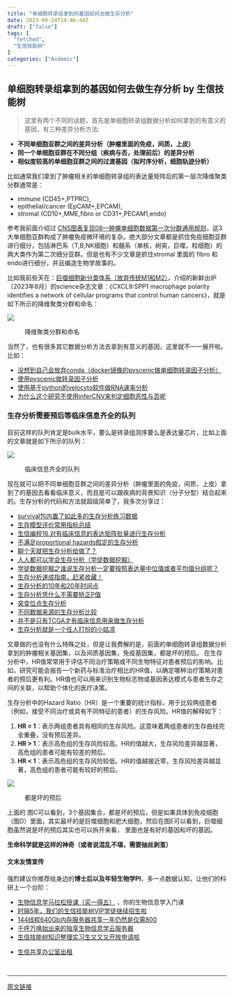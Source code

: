 ```yaml
---
title: "单细胞转录组拿到的基因如何去做生存分析"
date: 2023-09-24T14:46:44Z
draft: ["false"]
tags: [
  "fetched",
  "生信技能树"
]
categories: ["Acdemic"]
---
```

单细胞转录组拿到的基因如何去做生存分析 by 生信技能树
------
<div><section data-tool="mdnice编辑器" data-website="https://www.mdnice.com"><blockquote data-tool="mdnice编辑器"><p>这里有两个不同的话题，首先是单细胞转录组数据分析如何拿到的有意义的基因，有三种差异分析方法:</p></blockquote><ul data-tool="mdnice编辑器"><li><section><strong>不同单细胞亚群之间的差异分析（肿瘤里面的免疫，间质，上皮）</strong></section></li><li><section><strong>同一个单细胞亚群在不同分组（疾病与否，处理前后）的差异分析</strong></section></li><li><section><strong>相似度较高的单细胞亚群之间的过渡基因（拟时序分析，细胞轨迹分析）</strong></section></li></ul><p data-tool="mdnice编辑器">比如通常我们拿到了肿瘤相关的单细胞转录组的表达量矩阵后的第一层次降维聚类分群通常是：</p><ul data-tool="mdnice编辑器"><li><section>immune (CD45+,PTPRC),</section></li><li><section>epithelial/cancer (EpCAM+,EPCAM),</section></li><li><section>stromal (CD10+,MME,fibro or CD31+,PECAM1,endo)</section></li></ul><p data-tool="mdnice编辑器">参考我前面介绍过 <a href="https://mp.weixin.qq.com/s?__biz=MzI1Njk4ODE0MQ==&amp;mid=2247488940&amp;idx=1&amp;sn=1cc8a8a74715087939b9721c0881775d&amp;scene=21#wechat_redirect" data-linktype="2">CNS图表复现08—肿瘤单细胞数据第一次分群通用规则</a>，这3大单细胞亚群构成了肿瘤免疫微环境的复杂。绝大部分文章都是抓住免疫细胞亚群进行细分，包括淋巴系（T,B,NK细胞）和髓系（单核，树突，巨噬，粒细胞）的两大类作为第二次细分亚群。但是也有不少文章是抓住stromal 里面的 fibro 和endo进行细分，并且编造生物学故事的。</p><p data-tool="mdnice编辑器">比如我前些天在：<a href="https://mp.weixin.qq.com/s?__biz=MzAxMDkxODM1Ng==&amp;mid=2247524627&amp;idx=1&amp;sn=8b22bc888f19f1426830cd6e28c1a683&amp;scene=21#wechat_redirect" data-linktype="2">巨噬细胞新分类体系（放弃传统M1和M2）</a>，介绍的新鲜出炉（2023年8月）的science杂志文章：《CXCL9:SPP1 macrophage polarity identifies a network of cellular programs that control human cancers》，就是如下所示的降维聚类分群和命名：</p><p><img data-galleryid="" data-ratio="0.5772811918063314" data-s="300,640" data-src="https://mmbiz.qpic.cn/mmbiz_png/cZNhZQ6j4wwfk0s3znQ23ibdLRjC3Y2HGFhWBaH1md9RoU6pQH4xMp9NHNzGMXnRDCJQGCgRVuwb5KgZ72HjuWA/640?wx_fmt=png" data-type="png" data-w="1074" src="https://mmbiz.qpic.cn/mmbiz_png/cZNhZQ6j4wwfk0s3znQ23ibdLRjC3Y2HGFhWBaH1md9RoU6pQH4xMp9NHNzGMXnRDCJQGCgRVuwb5KgZ72HjuWA/640?wx_fmt=png"></p><figure data-tool="mdnice编辑器"><figcaption>降维聚类分群和命名</figcaption></figure><p data-tool="mdnice编辑器">当然了，也有很多其它数据分析方法去拿到有意义的基因，这里就不一一展开啦。比如：</p><ul data-tool="mdnice编辑器"><li><section><a href="http://mp.weixin.qq.com/s?__biz=MzAxMDkxODM1Ng==&amp;mid=2247504885&amp;idx=1&amp;sn=aaceaa871627df24315aec6d43dd0b19&amp;chksm=9b4b934eac3c1a58440fdb6df855faad470e4650068b5a9b46a36fee58982d7cb99807042979&amp;scene=21#wechat_redirect" data-linktype="2">没想到自己会放弃conda（docker镜像的pyscenic做单细胞转录因子分析）</a></section></li><li><section><a href="http://mp.weixin.qq.com/s?__biz=MzAxMDkxODM1Ng==&amp;mid=2247504858&amp;idx=1&amp;sn=d0723511206f8957561ad0692aa8362b&amp;chksm=9b4b9361ac3c1a77a4f53bb12ecff84ecfd0e7888a09a46b6bc10cfbd16aa506a9f945315c2d&amp;scene=21#wechat_redirect" data-linktype="2">使用pyscenic做转录因子分析</a></section></li><li><section><a href="http://mp.weixin.qq.com/s?__biz=MzAxMDkxODM1Ng==&amp;mid=2247504808&amp;idx=1&amp;sn=3bf2180970ab422ce8537c457e951223&amp;chksm=9b4b9313ac3c1a059d6a71af535eef2206b3303d0e0556558450449c98352476672834cec97f&amp;scene=21#wechat_redirect" data-linktype="2">使用基于python的velocyto软件做RNA速率分析</a></section></li><li><section><a href="http://mp.weixin.qq.com/s?__biz=MzAxMDkxODM1Ng==&amp;mid=2247497593&amp;idx=1&amp;sn=869cd79f632259bc6e25a086b8795853&amp;chksm=9b4bb7c2ac3c3ed49f72906c71f8822b695d50339098c9e8b0b97ccb487820606c20291cedff&amp;scene=21#wechat_redirect" data-linktype="2">为什么这个研究不使用inferCNV来判定细胞恶性与否呢</a></section></li></ul><h3 data-tool="mdnice编辑器"><span></span><span>生存分析需要预后等临床信息齐全的队列</span><span></span></h3><p data-tool="mdnice编辑器">目前这样的队列肯定是bulk水平，要么是转录组测序要么是表达量芯片，比如上面的文章就是如下所示的队列：</p><p><img data-galleryid="" data-ratio="0.7810945273631841" data-s="300,640" data-src="https://mmbiz.qpic.cn/mmbiz_png/cZNhZQ6j4wwfk0s3znQ23ibdLRjC3Y2HGkdicIz1OEmibGKuDn5Z9xvXQVf2yxZhxfeGJszhiahV0PCE1NdDHzCdmA/640?wx_fmt=png" data-type="png" data-w="804" src="https://mmbiz.qpic.cn/mmbiz_png/cZNhZQ6j4wwfk0s3znQ23ibdLRjC3Y2HGkdicIz1OEmibGKuDn5Z9xvXQVf2yxZhxfeGJszhiahV0PCE1NdDHzCdmA/640?wx_fmt=png"></p><figure data-tool="mdnice编辑器"><figcaption>临床信息齐全的队列</figcaption></figure><p data-tool="mdnice编辑器">现在就可以把不同单细胞亚群之间的差异分析（肿瘤里面的免疫，间质，上皮）拿到了的基因去看看临床意义，而且是可以跟疾病的背景知识（分子分型）结合起来的。生存分析的代码和方法就超级简单了，我多次分享过：</p><ul data-tool="mdnice编辑器"><li><section><a href="http://mp.weixin.qq.com/s?__biz=MzAxMDkxODM1Ng==&amp;mid=2247500969&amp;idx=3&amp;sn=78e659a6afaa654c6b25e8ac96a40d93&amp;chksm=9b4b8412ac3c0d041eabd5e10e37385d3e0ef3f2a081bf8c780766fd0df36d3dce2ccf5a0e3a&amp;scene=21#wechat_redirect" data-linktype="2">survival包内置了如此多的生存分析练习数据</a></section></li><li><section><a href="http://mp.weixin.qq.com/s?__biz=MzAxMDkxODM1Ng==&amp;mid=2247500884&amp;idx=1&amp;sn=783eff1f6c1bbc13c455d42ece816273&amp;chksm=9b4b84efac3c0df95257d8aba067c5617d13ab5c66cd373eecbe7f9b1a56505d0af4b310a343&amp;scene=21#wechat_redirect" data-linktype="2">生存模型评价常用指标总结</a></section></li><li><section><a href="http://mp.weixin.qq.com/s?__biz=MzAxMDkxODM1Ng==&amp;mid=2247501004&amp;idx=2&amp;sn=960dbfbaf405e891809be41660743032&amp;chksm=9b4b8477ac3c0d61bc6d311b3ce178c2ba558b19166f73b213934ff3cbfa739900e99005438c&amp;scene=21#wechat_redirect" data-linktype="2">生信编程16.对有临床信息的表达矩阵批量进行生存分析</a></section></li><li><section><a href="http://mp.weixin.qq.com/s?__biz=MzAxMDkxODM1Ng==&amp;mid=2247499780&amp;idx=1&amp;sn=11ce269d6af2bdb8a031b1dbcebcc381&amp;chksm=9b4b80bfac3c09a9274047b95b4328333cb399d9697d6d4cd2071553524350dde20666b8f223&amp;scene=21#wechat_redirect" data-linktype="2">不满足proportional hazards假定的生存分析</a></section></li><li><section><a href="http://mp.weixin.qq.com/s?__biz=MzAxMDkxODM1Ng==&amp;mid=2247496405&amp;idx=1&amp;sn=9f5de71c6b7e60f1d5d2bbdde9fe4892&amp;chksm=9b4bb26eac3c3b78e2d279efb8cad754129b79bcfebfbe15214d139ffe3f87fa40e41de33ba2&amp;scene=21#wechat_redirect" data-linktype="2">聊个天就把生存分析给做了？</a></section></li><li><section><a href="http://mp.weixin.qq.com/s?__biz=MzAxMDkxODM1Ng==&amp;mid=2247495970&amp;idx=1&amp;sn=37a32c3c0369136cf29c194f43541329&amp;chksm=9b4bb199ac3c388facebc2bb2209b3538a9293129990bc47f372aa86633bf7b20d8a19286636&amp;scene=21#wechat_redirect" data-linktype="2">人人都可以学会生存分析（学徒数据挖掘）</a></section></li><li><section><a href="http://mp.weixin.qq.com/s?__biz=MzAxMDkxODM1Ng==&amp;mid=2247495707&amp;idx=1&amp;sn=a20642c877e7c3ed767d45bc0e79e6af&amp;chksm=9b4bb0a0ac3c39b6aa85280db1fd6333c36af12c3ad43a3abd24c8f0ed121a5ada8d98292481&amp;scene=21#wechat_redirect" data-linktype="2">学徒数据挖掘之谁说生存分析一定要按照表达量中位值或者平均值分组呢？</a></section></li><li><section><a href="http://mp.weixin.qq.com/s?__biz=MzAxMDkxODM1Ng==&amp;mid=2247495389&amp;idx=2&amp;sn=f9f7b4d513148ab0279dbd37c985fbda&amp;chksm=9b4bae66ac3c2770ab8ba9df5e41f82ef3e806e4d7dd7fbbb19a4b3ebafb12993fa138d97da8&amp;scene=21#wechat_redirect" data-linktype="2">生存分析速成指南，赶紧收藏！</a></section></li><li><section><a href="http://mp.weixin.qq.com/s?__biz=MzAxMDkxODM1Ng==&amp;mid=2247495141&amp;idx=1&amp;sn=3bf041ceff3512cec173d941fa4a4dd4&amp;chksm=9b4bad5eac3c2448722fde56449e02e605cdbe85aa62e46185fb0d5ff88e2855ba8efc05301e&amp;scene=21#wechat_redirect" data-linktype="2">生存分析的10年和20年时间点</a></section></li><li><section><a href="http://mp.weixin.qq.com/s?__biz=MzAxMDkxODM1Ng==&amp;mid=2247494814&amp;idx=1&amp;sn=93f5c38d89be85650f3e42916d17abe9&amp;chksm=9b4bac25ac3c2533cf6565af49c52624f3187bb44af611e28b50757abb6546090c88677ffc8c&amp;scene=21#wechat_redirect" data-linktype="2">生存分析凭什么不需要矫正P值</a></section></li><li><section><a href="http://mp.weixin.qq.com/s?__biz=MzAxMDkxODM1Ng==&amp;mid=2247494629&amp;idx=2&amp;sn=f1471be09bf76cdcbee2b4ac89414d0e&amp;chksm=9b4bab5eac3c2248dd335f6a96dd914ae361f8acd304b910090fa9306d801014398b02cc0423&amp;scene=21#wechat_redirect" data-linktype="2">突变位点生存分析</a></section></li><li><section><a href="http://mp.weixin.qq.com/s?__biz=MzAxMDkxODM1Ng==&amp;mid=2247492353&amp;idx=2&amp;sn=f142b829abdcd795a843a008d8f52a29&amp;chksm=9b4ba3baac3c2aac8ae2c3f1f10c43ee1578e55ed1996b7cf8dbd8539b76f4fd6fd4b9a67a98&amp;scene=21#wechat_redirect" data-linktype="2">不同数据来源的生存分析比较</a></section></li><li><section><a href="http://mp.weixin.qq.com/s?__biz=MzAxMDkxODM1Ng==&amp;mid=2247492232&amp;idx=2&amp;sn=9583c237f3cb4c19a680891d026c4753&amp;chksm=9b4ba233ac3c2b253a1486f0dee40d134b65b4fdede52bfe1c2565d9b0da355589c9fa50d814&amp;scene=21#wechat_redirect" data-linktype="2">并不是只有TCGA才有临床信息用来做生存分析</a></section></li><li><section><a href="http://mp.weixin.qq.com/s?__biz=MzAxMDkxODM1Ng==&amp;mid=2247491641&amp;idx=1&amp;sn=673a59b824bc52a21b0cd14377753503&amp;chksm=9b4ba082ac3c29944ef867db0be2e73caed8920564e7d879cf3803eccc463b354cae69d5d414&amp;scene=21#wechat_redirect" data-linktype="2">生存分析就是一个任人打扮的小姑凉</a></section></li></ul><p data-tool="mdnice编辑器">文章做的也没有什么特殊之处，但是让我费解的是，前面的单细胞转录组数据分析拿到的肿瘤相关基因集，以及间质基因集，免疫基因集，都是坏的预后。 在生存分析中，HR值常常用于评估不同治疗策略或不同生物特征对患者预后的影响。比如，研究可能会报告一个新药与标准治疗相比的HR值，以确定哪种治疗策略对患者的预后更有利。HR值也可以用来识别生物标志物或基因表达模式与患者生存之间的关联，以帮助个体化的医疗决策。</p><p data-tool="mdnice编辑器">生存分析中的Hazard Ratio（HR）是一个重要的统计指标，用于比较两组患者（例如，接受不同治疗或具有不同特征的患者）的生存风险。HR值的解释如下：</p><ol data-tool="mdnice编辑器"><li><section><strong>HR = 1</strong>：表示两组患者具有相同的生存风险。这意味着两组患者的生存曲线完全重叠，没有预后差异。</section></li><li><section><strong>HR &gt; 1</strong>：表示高危组的生存风险较高。HR的值越大，生存风险差异越显著，高危组的患者可能有较差的预后。</section></li><li><section><strong>HR &lt; 1</strong>：表示高危组的生存风险较低。HR的值越接近零，生存风险差异越显著，高危组的患者可能有较好的预后。</section></li></ol><p><img data-galleryid="" data-ratio="0.3042895442359249" data-s="300,640" data-src="https://mmbiz.qpic.cn/mmbiz_png/cZNhZQ6j4wwfk0s3znQ23ibdLRjC3Y2HGwicRAGRbpzZwdP1lFAApkNPllD80zneCdR8z21MODQAkIanMypT66YA/640?wx_fmt=png" data-type="png" data-w="1492" src="https://mmbiz.qpic.cn/mmbiz_png/cZNhZQ6j4wwfk0s3znQ23ibdLRjC3Y2HGwicRAGRbpzZwdP1lFAApkNPllD80zneCdR8z21MODQAkIanMypT66YA/640?wx_fmt=png"></p><figure data-tool="mdnice编辑器"><figcaption>都是坏的预后</figcaption></figure><p data-tool="mdnice编辑器">上面的 图C可以看到，3个基因集合，都是坏的预后，但是如果具体到免疫细胞（图D）里面，其实最坏的是巨噬细胞和肥大细胞，然后在图E可以看到，巨噬细胞虽然说是坏的预后其实也可以拆开来看， 里面也是有好的基因和坏的基因。</p><p data-tool="mdnice编辑器"><span><strong>生命科学就是这样的神奇（或者说混乱不堪，需要抽丝剥茧）</strong></span></p></section><h4 data-tool="mdnice编辑器">文末友情宣传</h4><p data-tool="mdnice编辑器">强烈建议你推荐给身边的<strong>博士后以及年轻生物学PI</strong>，多一点数据认知，让他们的科研上一个台阶：</p><ul data-tool="mdnice编辑器"><li><section><a target="_blank" href="http://mp.weixin.qq.com/s?__biz=MzAxMDkxODM1Ng==&amp;mid=2247524240&amp;idx=1&amp;sn=94c9ef8c3d8080c30c8372d4fb5999ab&amp;chksm=9b4bdf2bac3c563def9232bb78f43bcaa13d7c3442b00cf83aaa32ae98f4500883fa8803fb98&amp;scene=21#wechat_redirect" textvalue="生物信息学马拉松授课（买一‍得五）" linktype="text" imgurl="" imgdata="null" data-itemshowtype="0" tab="innerlink" data-linktype="2" hasload="1">生物信息学马拉松授课（买一得五）</a> ，你的生物信息学入门课</section></li><li><section><a target="_blank" href="http://mp.weixin.qq.com/s?__biz=MzAxMDkxODM1Ng==&amp;mid=2247524148&amp;idx=1&amp;sn=7806da6feb41a36493c519c1cfc1d3ac&amp;chksm=9b4bdf8fac3c569960369602f1ef26639cb366b250f233b2297d1f059471c0458335bfc0b829&amp;scene=21#wechat_redirect" textvalue="时隔5年，我们的生信技能树VIP学徒继续招生啦" linktype="text" imgurl="" imgdata="null" data-itemshowtype="0" tab="innerlink" data-linktype="2" hasload="1">时隔5年，我们的生信技能树VIP学徒继续招生啦</a><br></section></li><li><section><a target="_blank" href="http://mp.weixin.qq.com/s?__biz=MzAxMDkxODM1Ng==&amp;mid=2247522831&amp;idx=2&amp;sn=1744efdf428465425a145ff3a982198b&amp;chksm=9b4bdab4ac3c53a28fbecbbff4f254f470b54a7a20468bb753b295b930315e1ec45bcbabc10b&amp;scene=21#wechat_redirect" textvalue="144线程640Gb内存服务器共享一年‍仍然是仅需800" linktype="text" imgurl="" imgdata="null" data-itemshowtype="0" tab="innerlink" data-linktype="2" hasload="1">144线程640Gb内存服务器共享一年仍然是仅需800</a></section></li><li><section><a target="_blank" href="http://mp.weixin.qq.com/s?__biz=MzAxMDkxODM1Ng==&amp;mid=2247519765&amp;idx=1&amp;sn=ce5a8c8182f854c88043059f8c2cb9ff&amp;chksm=9b4bceaeac3c47b88c19941d43dbb1401f3a92206481a0afc41159927868199643f795d62a7e&amp;scene=21#wechat_redirect" textvalue="千呼万唤始出来的独享生物信息学云服务器" linktype="text" imgurl="" imgdata="null" data-itemshowtype="0" tab="innerlink" data-linktype="2" hasload="1">千呼万唤始出来的独享生物信息学云服务器</a></section></li><li><section><a target="_blank" href="http://mp.weixin.qq.com/s?__biz=MzAxMDkxODM1Ng==&amp;mid=2247519765&amp;idx=1&amp;sn=ce5a8c8182f854c88043059f8c2cb9ff&amp;chksm=9b4bceaeac3c47b88c19941d43dbb1401f3a92206481a0afc41159927868199643f795d62a7e&amp;scene=21#wechat_redirect" textvalue="千呼万唤始出来的独享生物信息学云服务器" linktype="text" imgurl="" imgdata="null" data-itemshowtype="0" tab="innerlink" data-linktype="2" hasload="1"></a><a target="_blank" href="http://mp.weixin.qq.com/s?__biz=MzAxMDkxODM1Ng==&amp;mid=2247524275&amp;idx=1&amp;sn=fa592ee29f636f34387491d0fceadd8e&amp;chksm=9b4bdf08ac3c561e0881974b3817beb0a0e514dc1a8df4c34c2b6653da6fa78e09acb03c70c2&amp;scene=21#wechat_redirect" textvalue="生信技能树知识整理实习生又又又开放申请啦" linktype="text" imgurl="" imgdata="null" data-itemshowtype="0" tab="innerlink" data-linktype="2" hasload="1">生信技能树知识整理实习生又又又开放申请啦</a></section></li><li><p><a target="_blank" href="http://mp.weixin.qq.com/s?__biz=MzAxMDkxODM1Ng==&amp;mid=2247524432&amp;idx=1&amp;sn=5b33b0c6807a9e6939c332c58fabff89&amp;chksm=9b4b20ebac3ca9fdb3d8bfaf2bef5552f64eb70e7fae557cc7197fb1a23b3e8bc31b585bf829&amp;scene=21#wechat_redirect" textvalue="生信共享办公室出租" linktype="text" imgurl="" imgdata="null" data-itemshowtype="0" tab="innerlink" data-linktype="2" hasload="1">生信共享办公室出租</a></p></li></ul><p><br></p><p><mp-style-type data-value="3"></mp-style-type></p></div>  
<hr>
<a href="https://mp.weixin.qq.com/s/yDn2MijYlKrHPFqPwBS3vg",target="_blank" rel="noopener noreferrer">原文链接</a>
